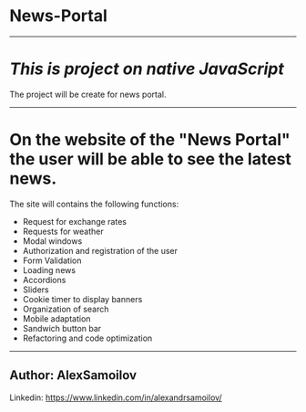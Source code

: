 # News-Portal
 
--------------
*This is project on native JavaScript*
===========
The project will be create for news portal. 
******************************************
On the website of the "News Portal" the user will be able to see the latest news.
=====================================
The site will contains the following functions:

* Request for exchange rates
* Requests for weather
* Modal windows
* Authorization and registration of the user
* Form Validation
* Loading news
* Accordions
* Sliders
* Cookie timer to display banners
* Organization of search
* Mobile adaptation
* Sandwich button bar
* Refactoring and code optimization
-----------------------------------
Author: AlexSamoilov
-----------------------------------
Linkedin: https://www.linkedin.com/in/alexandrsamoilov/
